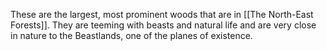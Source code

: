 These are the largest, most prominent woods that are in [[The North-East Forests]]. They are teeming with beasts and natural life and are very close in nature to the Beastlands, one of the planes of existence.